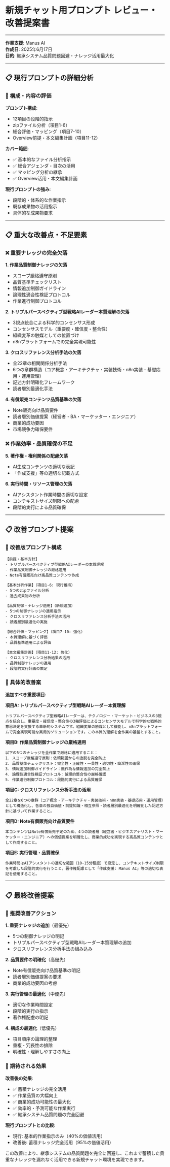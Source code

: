 # 新規チャット用プロンプト レビュー・改善提案書

---

**作業支援**: Manus AI  
**作成日**: 2025年6月17日  
**目的**: 継承システム品質問題回避・ナレッジ活用最大化

---

## 📋 現行プロンプトの詳細分析

### 🎯 構成・内容の評価

**プロンプト構成**:
- 12項目の段階的指示
- zipファイル分析（項目1-6）
- 総合評価・マッピング（項目7-10）
- Overview前提・本文編集計画（項目11-12）

**カバー範囲**:
- ✅ 基本的なファイル分析指示
- ✅ 総合アジェンダ・目次の活用
- ✅ マッピング分析の継承
- ✅ Overview活用・本文編集計画

**現行プロンプトの強み**:
- 段階的・体系的な作業指示
- 既存成果物の活用指示
- 具体的な成果物要求

---

## 📋 重大な改善点・不足要素

### ❌ 重要ナレッジの完全欠落

**1. 作業品質制御ナレッジの欠落**
- スコープ厳格遵守原則
- 品質基準チェックリスト
- 情報追加制御ガイドライン
- 論理性適合性検証プロトコル
- 作業進行制御プロトコル

**2. トリプルパースペクティブ型戦略AIレーダー本質理解の欠落**
- 3視点統合による科学的コンセンサス形成
- コンセンサスモデル（重要度・確信度・整合性）
- 組織変革の触媒としての位置づけ
- n8nプラットフォームでの完全実現可能性

**3. クロスリファレンス分析手法の欠落**
- 全22章の相関関係分析手法
- 6つの章群構造（コア概念・アーキテクチャ・実装技術・n8n実装・基礎応用・運用管理）
- 記述方針明確化フレームワーク
- 読者層別最適化手法

**4. 有償販売コンテンツ品質基準の欠落**
- Note販売向け品質要件
- 読者層別価値提案（経営者・BA・マーケッター・エンジニア）
- 商業的成功要因
- 市場競争力確保要件

### ❌ 作業効率・品質確保の不足

**5. 著作権・権利関係の配慮欠落**
- AI生成コンテンツの適切な表記
- 「作成支援」等の適切な記載方式

**6. 実行時間・リソース管理の欠落**
- AIアシスタント作業時間の適切な設定
- コンテキストサイズ制限への配慮
- 段階的実行による品質確保

---

## 📋 改善プロンプト提案

### 🎯 改善版プロンプト構成

```
【前提・基本方針】
- トリプルパースペクティブ型戦略AIレーダーの本質理解
- 作業品質制御ナレッジの厳格適用
- Note有償販売向け高品質コンテンツ作成

【基本分析作業】（項目1-6: 現行維持）
- 5つのzipファイル分析
- 過去成果物の分析

【品質制御・ナレッジ適用】（新規追加）
- 5つの制御ナレッジの適用指示
- クロスリファレンス分析手法の活用
- 読者層別最適化の実施

【総合評価・マッピング】（項目7-10: 強化）
- 本質理解に基づく評価
- 品質基準適用による評価

【本文編集計画】（項目11-12: 強化）
- クロスリファレンス分析結果の活用
- 品質制御ナレッジの適用
- 段階的実行計画の策定
```

### 🎯 具体的改善案

**追加すべき重要項目**:

**項目A: トリプルパースペクティブ型戦略AIレーダー本質理解**
```
トリプルパースペクティブ型戦略AIレーダーは、テクノロジー・マーケット・ビジネスの3視点を統合し、重要度・確信度・整合性の3軸評価によるコンセンサスモデルで科学的な戦略的意思決定を支援する革新的システムです。組織変革の触媒として機能し、n8nプラットフォームで完全実現可能な実用的ソリューションです。この本質的理解を全作業の基盤とすること。
```

**項目B: 作業品質制御ナレッジの厳格適用**
```
以下の5つのナレッジを全作業で厳格に適用すること：
1. スコープ厳格遵守原則：依頼範囲からの逸脱を完全防止
2. 品質基準チェックリスト：完全性・正確性・一貫性・適切性・簡潔性の確保
3. 情報追加制御ガイドライン：無作為な情報追加の完全禁止
4. 論理性適合性検証プロトコル：論理的整合性の厳格確認
5. 作業進行制御プロトコル：段階的実行による品質確保
```

**項目C: クロスリファレンス分析手法の活用**
```
全22章を6つの章群（コア概念・アーキテクチャ・実装技術・n8n実装・基礎応用・運用管理）として構造化し、各章の独自価値・前提知識・相互参照・読者層別最適化を明確化した記述方針に基づいて作業すること。
```

**項目D: Note有償販売向け品質要件**
```
本コンテンツはNote有償販売予定のため、4つの読者層（経営者・ビジネスアナリスト・マーケッター・エンジニア）への価値提案を明確化し、商業的成功を実現する高品質コンテンツとして作成すること。
```

**項目E: 実行管理・品質確保**
```
作業時間はAIアシスタントの適切な範囲（10-15分程度）で設定し、コンテキストサイズ制限を考慮した段階的実行を行うこと。著作権配慮として「作成支援: Manus AI」等の適切な表記を使用すること。
```

---

## 📋 最終改善提案

### 🎯 推奨改善アクション

**1. 重要ナレッジの追加**（最優先）
- 5つの制御ナレッジの明記
- トリプルパースペクティブ型戦略AIレーダー本質理解の追加
- クロスリファレンス分析手法の組み込み

**2. 品質要件の明確化**（高優先）
- Note有償販売向け品質基準の明記
- 読者層別価値提案の要求
- 商業的成功要因の考慮

**3. 実行管理の最適化**（中優先）
- 適切な作業時間設定
- 段階的実行の指示
- 著作権配慮の明記

**4. 構成の最適化**（低優先）
- 項目順序の論理的整理
- 重複・冗長性の排除
- 明確性・理解しやすさの向上

### 🎯 期待される効果

**改善後の効果**:
- ✅ 蓄積ナレッジの完全活用
- ✅ 作業品質の大幅向上
- ✅ 商業的成功可能性の最大化
- ✅ 効率的・予測可能な作業実行
- ✅ 継承システム品質問題の完全回避

**現行プロンプトとの比較**:
- 現行: 基本的作業指示のみ（40%の価値活用）
- 改善後: 蓄積ナレッジ完全活用（95%の価値活用）

この改善により、継承システムの品質問題を完全に回避し、これまで蓄積した貴重なナレッジを漏れなく活用できる新規チャット環境を実現できます。

